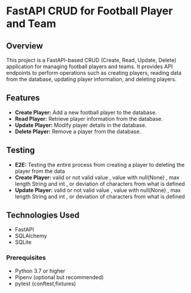 # FastAPI CRUD for Football Player and Team

## Overview

This project is a FastAPI-based CRUD (Create, Read, Update, Delete) application for managing football players and teams. It provides API endpoints to perform operations such as creating players, reading data from the database, updating player information, and deleting players.

## Features

- **Create Player:** Add a new football player to the database.
- **Read Player:** Retrieve player information from the database.
- **Update Player:** Modify player details in the database.
- **Delete Player:** Remove a player from the database.

## Testing

- **E2E:** Testing the entire process from creating a player to deleting the player from the data
- **Create Player:** valid or not valid value , value with null(None) , max length String and int , or deviation of characters from what is defined
- **Update Player:** valid or not valid value , value with null(None) , max length String and int , or deviation of characters from what is defined

## Technologies Used

- FastAPI
- SQLAlchemy
- SQLite 

### Prerequisites

- Python 3.7 or higher
- Pipenv (optional but recommended)
- pytest (conftest,fixtures)
